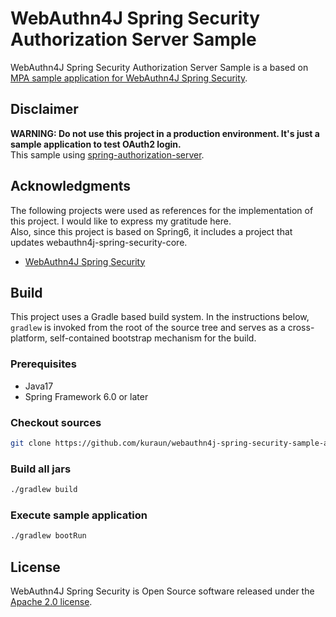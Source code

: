 # WebAuthn4J Spring Security Authorization Server Sample

WebAuthn4J Spring Security Authorization Server Sample is a based on [MPA sample application for WebAuthn4J Spring Security](https://github.com/webauthn4j/webauthn4j-spring-security/tree/master/samples/mpa).

## Disclaimer

<b>WARNING: Do not use this project in a production environment. It's just a sample application to test OAuth2 login.</b>    
This sample using [spring-authorization-server](https://github.com/spring-projects/spring-authorization-server).

## Acknowledgments

The following projects were used as references for the implementation of this project. I would like to express my gratitude here.  
Also, since this project is based on Spring6, it includes a project that updates webauthn4j-spring-security-core.

- [WebAuthn4J Spring Security](https://github.com/webauthn4j/webauthn4j-spring-security/)

## Build

This project uses a Gradle based build system.
In the instructions below, `gradlew` is invoked from the root of the source tree and serves as a cross-platform,
self-contained bootstrap mechanism for the build.

### Prerequisites

- Java17
- Spring Framework 6.0 or later

### Checkout sources

```bash
git clone https://github.com/kuraun/webauthn4j-spring-security-sample-auth-server
```

### Build all jars

```bash
./gradlew build
```

### Execute sample application

```bash
./gradlew bootRun
```

## License

WebAuthn4J Spring Security is Open Source software released under the
[Apache 2.0 license](http://www.apache.org/licenses/LICENSE-2.0.html).
